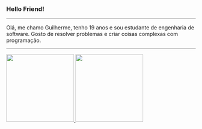 ### Hello Friend!
---

Olá, me chamo Guilherme, tenho 19 anos e sou estudante de engenharia de software. Gosto de resolver problemas e criar coisas complexas com programação. 

---

<div align="left">
  <a href="https://github.com/korsbit">
    <img height="180em" src="https://github-readme-stats.vercel.app/api?username=korsbit&show_icons=true&theme=dark&include_all_commits=true&count_private=true"/>
    <img height="180em" src="https://github-readme-stats.vercel.app/api/top-langs/?username=korsbit&layout=compact&langs_count=7&theme=dark"/>
</div>
